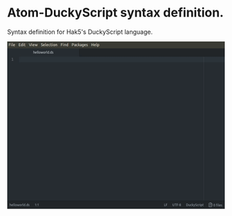 # Atom-DuckyScript syntax definition.

Syntax definition for Hak5's DuckyScript language.

![A screenshot of your package](demo.gif)
